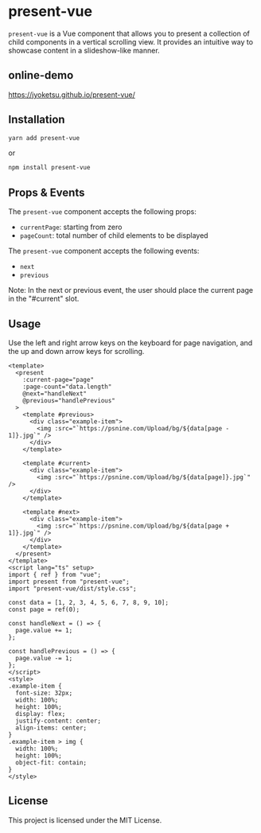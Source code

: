 # present-vue

`present-vue` is a Vue component that allows you to present a collection of child components in a vertical scrolling view. It provides an intuitive way to showcase content in a slideshow-like manner.

## online-demo
https://jyoketsu.github.io/present-vue/

## Installation

```bash
yarn add present-vue
```

or

```bash
npm install present-vue
```

## Props & Events

The `present-vue` component accepts the following props:

- `currentPage`: starting from zero
- `pageCount`: total number of child elements to be displayed

The `present-vue` component accepts the following events:

- `next`
- `previous`

Note: In the next or previous event, the user should place the current page in the "#current" slot.

## Usage
Use the left and right arrow keys on the keyboard for page navigation, and the up and down arrow keys for scrolling.

```vue
<template>
  <present
    :current-page="page"
    :page-count="data.length"
    @next="handleNext"
    @previous="handlePrevious"
  >
    <template #previous>
      <div class="example-item">
        <img :src="`https://psnine.com/Upload/bg/${data[page - 1]}.jpg`" />
      </div>
    </template>

    <template #current>
      <div class="example-item">
        <img :src="`https://psnine.com/Upload/bg/${data[page]}.jpg`" />
      </div>
    </template>

    <template #next>
      <div class="example-item">
        <img :src="`https://psnine.com/Upload/bg/${data[page + 1]}.jpg`" />
      </div>
    </template>
  </present>
</template>
<script lang="ts" setup>
import { ref } from "vue";
import present from "present-vue";
import "present-vue/dist/style.css";

const data = [1, 2, 3, 4, 5, 6, 7, 8, 9, 10];
const page = ref(0);

const handleNext = () => {
  page.value += 1;
};

const handlePrevious = () => {
  page.value -= 1;
};
</script>
<style>
.example-item {
  font-size: 32px;
  width: 100%;
  height: 100%;
  display: flex;
  justify-content: center;
  align-items: center;
}
.example-item > img {
  width: 100%;
  height: 100%;
  object-fit: contain;
}
</style>
```

## License

This project is licensed under the MIT License.
